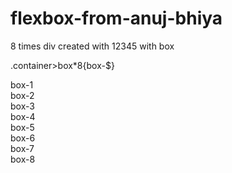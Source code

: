 # flexbox-from-anuj-bhiya


8 times div created with 12345  with box

 .container>box*8{box-$} 

 <div class="container">
        <div class="box">box-1</div>
        <div class="box">box-2</div>
        <div class="box">box-3</div>
        <div class="box">box-4</div>
        <div class="box">box-5</div>
        <div class="box">box-6</div>
        <div class="box">box-7</div>
        <div class="box">box-8</div>
      </div>
